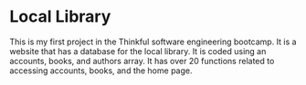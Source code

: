 # Local Library
This is my first project in the Thinkful software engineering bootcamp. It is a website that has a database for the local library. It is coded using an accounts, books, and authors array. It has over 20 functions related to accessing accounts, books, and the home page. 